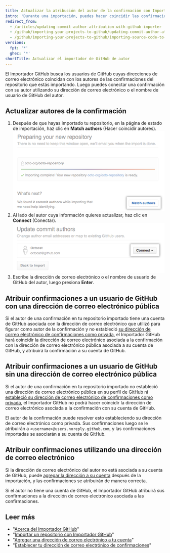 ```yaml
---
title: Actualizar la atribución del autor de la confirmación con Importador GitHub
intro: 'Durante una importación, puedes hacer coincidir las confirmaciones de tu repositorio con la cuenta de GitHub del autor de la confirmación.'
redirect_from:
  - /articles/updating-commit-author-attribution-with-github-importer
  - /github/importing-your-projects-to-github/updating-commit-author-attribution-with-github-importer
  - /github/importing-your-projects-to-github/importing-source-code-to-github/updating-commit-author-attribution-with-github-importer
versions:
  fpt: '*'
  ghec: '*'
shortTitle: Actualizar el importador de GitHub de autor
---
```


El Importador GitHub busca los usuarios de GitHub cuyas direcciones de correo electrónico coincidan con los autores de las confirmaciones del repositorio que estás importando. Luego puedes conectar una confirmación con su autor utilizando su dirección de correo electrónico o el nombre de usuario de GitHub del autor.

## Actualizar autores de la confirmación

1. Después de que hayas importado tu repositorio, en la página de estado de importación, haz clic en **Match authors** (Hacer coincidir autores). ![Botón Match authors (Hacer coincidir autores)](/assets/images/help/importer/match-authors-button.png)
2. Al lado del autor cuya información quieres actualizar, haz clic en **Connect** (Conectar). ![Lista de autores de la confirmación](/assets/images/help/importer/connect-commit-author.png)
3. Escribe la dirección de correo electrónico o el nombre de usuario de GitHub del autor, luego presiona **Enter**.

## Atribuir confirmaciones a un usuario de GitHub con una dirección de correo electrónico pública

Si el autor de una confirmación en tu repositorio importado tiene una cuenta de GitHub asociada con la dirección de correo electrónico que utilizó para figurar como autor de la confirmación y no estableció [su dirección de correo electrónico de confirmaciones como privada](/articles/setting-your-commit-email-address), el Importador GitHub hará coincidir la dirección de correo electrónico asociada a la confirmación con la dirección de correo electrónico pública asociada a su cuenta de GitHub, y atribuirá la confirmación a su cuenta de GitHub.

## Atribuir confirmaciones a un usuario de GitHub sin una dirección de correo electrónico pública

Si el autor de una confirmación en tu repositorio importado no estableció una dirección de correo electrónico pública en su perfil de GitHub ni [estableció su dirección de correo electrónico de confirmaciones como privada](/articles/setting-your-commit-email-address), el Importador GitHub no podrá hacer coincidir la dirección de correo electrónico asociada a la confirmación con su cuenta de GitHub.

El autor de la confirmación puede resolver esto estableciendo su dirección de correo electrónico como privada. Sus confirmaciones luego se le atribuirán a `<username>@users.noreply.github.com`, y las confirmaciones importadas se asociarán a su cuenta de GitHub.

## Atribuir confirmaciones utilizando una dirección de correo electrónico

Si la dirección de correo electrónico del autor no está asociada a su cuenta de GitHub, puede [agregar la dirección a su cuenta](/articles/adding-an-email-address-to-your-github-account) después de la importación, y las confirmaciones se atribuirán de manera correcta.

Si el autor no tiene una cuenta de GitHub, el Importador GitHub atribuirá sus confirmaciones a la dirección de correo electrónico asociada a las confirmaciones.

## Leer más

- "[Acerca del Importador GitHub](/articles/about-github-importer)"
- "[Importar un repositorio con Importador GitHub](/articles/importing-a-repository-with-github-importer)"
- "[Agregar una dirección de correo electrónico a tu cuenta](/articles/adding-an-email-address-to-your-github-account/)"
- "[Establecer tu dirección de correo electrónico de confirmaciones](/articles/setting-your-commit-email-address)"
